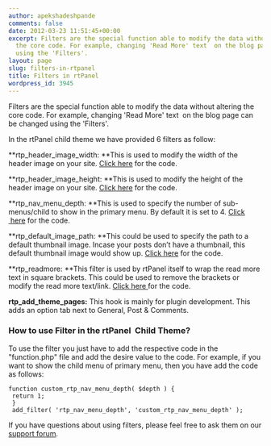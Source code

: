 ```yaml
---
author: apekshadeshpande
comments: false
date: 2012-03-23 11:51:45+00:00
excerpt: Filters are the special function able to modify the data without altering
  the core code. For example, changing 'Read More' text  on the blog page can be changed
  using the 'Filters'.
layout: page
slug: filters-in-rtpanel
title: Filters in rtPanel
wordpress_id: 3945
---
```


Filters are the special function able to modify the data without altering the core code. For example, changing 'Read More' text  on the blog page can be changed using the 'Filters'.

In the rtPanel child theme we have provided 6 filters as follow:

**rtp_header_image_width: **This is used to modify the width of the header image on your site. [Click here](https://rtcamp.com/rtpanel/docs/developer/rtp_header_image_width/) for the code.

**rtp_header_image_height: **This is used to modify the height of the header image on your site. [Click here](https://rtcamp.com/rtpanel/docs/developer/rtp_header_image_height/) for the code.

**rtp_nav_menu_depth: **This is used to specify the number of sub-menus/child to show in the primary menu. By default it is set to 4. [Click  here](https://rtcamp.com/rtpanel/docs/developer/rtp_nav_menu_depth/) for the code.

**rtp_default_image_path: **This could be used to specify the path to a default thumbnail image. Incase your posts don’t have a thumbnail, this default thumbnail image would show up. [Click here](https://rtcamp.com/rtpanel/docs/developer/rtp_default_image_path/) for the code.

**rtp_readmore: **This filter is used by rtPanel itself to wrap the read more text in square brackets. This could be used to remove the brackets or modify the read more text/link. [Click here ](https://rtcamp.com/rtpanel/docs/developer/rtp_readmore/)for the code.

**rtp_add_theme_pages:** This hook is mainly for plugin development. This adds an option tab next to General, Post & Comments.


### How to use Filter in the rtPanel  Child Theme?


To use the filter you just have to add the respective code in the "function.php" file and add the desire value to the code. For example, if you want to show the child menu of primary menu, then you have add the code as follows:

    
    function custom_rtp_nav_menu_depth( $depth ) {
     return 1;
     }
     add_filter( 'rtp_nav_menu_depth', 'custom_rtp_nav_menu_depth' );


If you have questions about using filters, please feel free to ask them on our [support forum](https://rtcamp.com/support/forum/rtpanel/forum/developer/).
